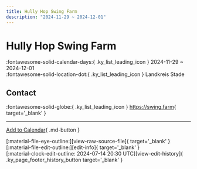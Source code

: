 ```yaml
---
title: Hully Hop Swing Farm
description: "2024-11-29 ~ 2024-12-01"
---
```


# Hully Hop Swing Farm 

:fontawesome-solid-calendar-days:{ .ky_list_leading_icon } 2024-11-29 ~ 2024-12-01  
:fontawesome-solid-location-dot:{ .ky_list_leading_icon } Landkreis Stade  

## Contact

:fontawesome-solid-globe:{ .ky_list_leading_icon } <https://swing.farm>{ target='_blank' }  

---

[Add to Calendar](https://swing.news/ics/en/2024/de/hully-hop-swing-farm-2024.ics){ .md-button }

<div class="ky_page_footer" markdown>
<div class="ky_page_footer_trailing" markdown="span">
[:material-file-eye-outline:][view-raw-source-file]{ target='_blank' }
[:material-file-edit-outline:][edit-info]{ target='_blank' }
</div>
<div class="ky_page_footer_leading" markdown="span">
[:material-clock-edit-outline: 2024-07-14 20:30 UTC][view-edit-history]{ .ky_page_footer_history_button target='_blank' }
</div>
</div>

[view-raw-source-file]: https://github.com/swingdance/events/blob/main/2024/de/hully-hop-swing-farm-2024.json "View Raw Source File"
[edit-info]: https://github.com/swingdance/events/issues/new?assignees=&labels=update+event&projects=&template=03-update_entity.yml&title=%5B2024%2Fde%5D%20Hully%20Hop%20Swing%20Farm&region=de&year=2024&id=hully-hop-swing-farm-2024&name=Hully%20Hop%20Swing%20Farm&org_id= "Edit Info"

[view-edit-history]: https://github.com/swingdance/events/commits/main/2024/de/hully-hop-swing-farm-2024.json "View Edit History"
